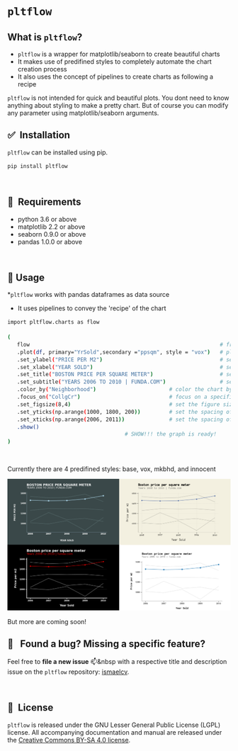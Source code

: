 # ``pltflow``

## What is ``pltflow``?

* ``pltflow`` is a wrapper for matplotlib/seaborn to create beautiful charts
* It makes use of predifined styles to completely automate the chart creation process
* It also uses the concept of pipelines to create charts as following a recipe

``pltflow`` is not intended for quick and beautiful plots.
You dont need to know anything about styling to make a pretty chart. But of course you can modify any parameter using matplotlib/seaborn arguments.
<br/>


## ✅&nbsp; Installation

``pltflow`` can be installed using pip.

```bash
pip install pltflow
```
<br/>
 
## 📌&nbsp; Requirements
* python 3.6 or above
* matplotlib 2.2 or above
* seaborn 0.9.0 or above
* pandas 1.0.0 or above

<br/>  

## 🔨 Usage&nbsp;

*``pltflow`` works with pandas dataframes as data source
* It uses pipelines to convey the 'recipe' of the chart

 ```bash
 import pltflow.charts as flow

(
    flow                                                            # from the pltflow package
    .plot(df, primary="YrSold",secondary ="ppsqm", style = "vox")   # plot the df, define variables and style
    .set_ylabel("PRICE PER M2")                                     # set the y label text
    .set_xlabel("YEAR SOLD")                                        # set the x label text
    .set_title("BOSTON PRICE PER SQUARE METER")                     # set the title text
    .set_subtitle("YEARS 2006 TO 2010 | FUNDA.COM")                 # set the subtitle text
    .color_by("Neighborhood")                       # color the chart by the neighborhood (different categories)
    .focus_on("CollgCr")                            # focus on a specific category (other will be grayed out)
    .set_figsize(8,4)                               # set the figure size
    .set_yticks(np.arange(1000, 1800, 200))         # set the spacing of the y axis labels
    .set_xticks(np.arange(2006, 2011))              # set the spacing of the x axis labels
    .show()       
                                      # SHOW!!! the graph is ready!
)

```
<br/>

Currently there are 4 predifined styles: base, vox, mkbhd, and innocent

![styles](https://github.com/ismaelcv/pltflow/blob/main/images/styles_sample.png?raw=true)


  

But more are coming soon!
<br/> 

## 🐜 &nbsp; Found a bug? Missing a specific feature?

Feel free to **file a new issue** 📫&nbsp with a respective title and description issue on the ``pltflow`` repository:  [ismaelcv](https://github.com/ismaelcv/pltflow).

<br/>

## 📘&nbsp; License
``pltflow`` is released under the GNU Lesser General Public License (LGPL) license. All accompanying documentation and manual are released under the [Creative Commons BY-SA 4.0 license](https://creativecommons.org/licenses/).
